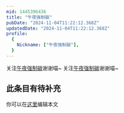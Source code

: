 ```yaml
---
mid: 1445396436
title: "午夜强制碳"
pubDate: "2024-11-04T11:22:12.368Z"
updatedDate: "2024-11-04T11:22:12.368Z"
profile:
  {
    Nickname: ["午夜强制碳"],
  }
---
```


关注[午夜强制碳](https://space.bilibili.com/1445396436)谢谢喵~ 关注[午夜强制碳](https://space.bilibili.com/1445396436)谢谢喵~

## 此条目有待补充
你可以在[这里](https://github.com/Yuhanawa/VTuber.ICU/edit/master/src/content/v/午夜强制碳/index.md)编辑本文
